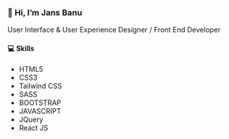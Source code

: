 <h3> 👋 Hi, I’m Jans Banu </h3>
<p>User Interface & User Experience Designer / Front End Developer</p>

<h4>💻 Skills</h4>
<ul>
  <li>HTML5</li>
  <li>CSS3</li>
  <li>Tailwind CSS</li>
  <li>SASS</li>
  <li>BOOTSTRAP</li>
  <li>JAVASCRIPT</li>
  <li>JQuery</li>
  <li>React JS</li>
</ul>


<!---
jansuxui/jansuxui is a ✨ special ✨ repository because its `README.md` (this file) appears on your GitHub profile.
You can click the Preview link to take a look at your changes.
--->

